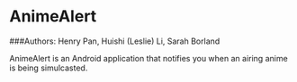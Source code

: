 # AnimeAlert
###Authors: Henry Pan, Huishi (Leslie) Li, Sarah Borland

AnimeAlert is an Android application that notifies you when an airing anime is being simulcasted.
